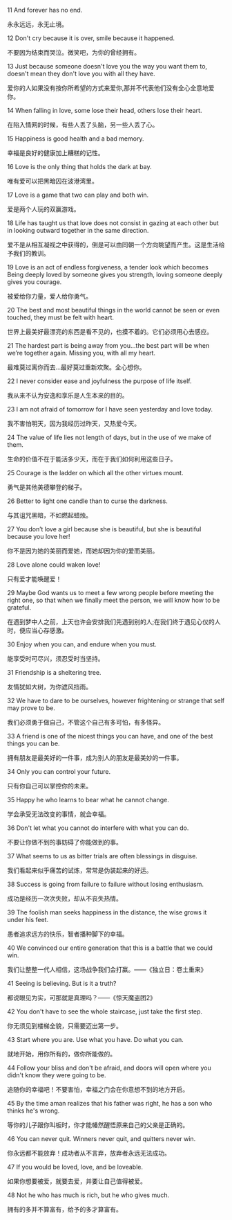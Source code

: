 
11 And forever has no end.

永永远远，永无止境。



12 Don't cry because it is over, smile because it happened.

不要因为结束而哭泣。微笑吧，为你的曾经拥有。



13 Just because someone doesn't love you the way you want them to, doesn't mean they don't love you with all they have.

爱你的人如果没有按你所希望的方式来爱你,那并不代表他们没有全心全意地爱你。



14 When falling in love, some lose their head, others lose their heart.

在陷入情网的时候，有些人丢了头脑，另一些人丢了心。



15 Happiness is good health and a bad memory.

幸福是良好的健康加上糟糕的记性。



16 Love is the only thing that holds the dark at bay.

唯有爱可以把黑暗囚在波港湾里。



17 Love is a game that two can play and both win.

爱是两个人玩的双赢游戏。



18 Life has taught us that love does not consist in gazing at each other but in looking outward together in the same direction.

爱不是从相互凝视之中获得的，倒是可以由同朝一个方向眺望而产生。这是生活给予我们的教训。



19 Love is an act of endless forgiveness, a tender look which becomes Being deeply loved by someone gives you strength, loving someone deeply gives you courage.

被爱给你力量，爱人给你勇气。



20 The best and most beautiful things in the world cannot be seen or even touched, they must be felt with heart.

世界上最美好最漂亮的东西是看不见的，也摸不着的。它们必须用心去感应。



21 The hardest part is being away from you…the best part will be when we’re together again. Missing you, with all my heart.

最难莫过离你而去…最好莫过重新欢聚。全心想你。



22 I never consider ease and joyfulness the purpose of life itself.

我从来不认为安逸和享乐是人生本来的目的。



23 I am not afraid of tomorrow for I have seen yesterday and love today.

我不害怕明天，因为我经历过昨天，又热爱今天。



24 The value of life lies not length of days, but in the use of we make of them.

生命的价值不在于能活多少天，而在于我们如何利用这些日子。



25 Courage is the ladder on which all the other virtues mount.

勇气是其他美德攀登的梯子。



26 Better to light one candle than to curse the darkness.

与其诅咒黑暗，不如燃起蜡烛。



27 You don’t love a girl because she is beautiful, but she is beautiful because you love her!

你不是因为她的美丽而爱她，而她却因为你的爱而美丽。



28 Love alone could waken love!

只有爱才能唤醒爱！



29 Maybe God wants us to meet a few wrong people before meeting the right one, so that when we finally meet the person, we will know how to be grateful.

在遇到梦中人之前，上天也许会安排我们先遇到别的人;在我们终于遇见心仪的人时，便应当心存感激。



30 Enjoy when you can, and endure when you must.

能享受时可尽兴，须忍受时当坚持。



31 Friendship is a sheltering tree.

友情犹如大树，为你遮风挡雨。



32 We have to dare to be ourselves, however frightening or strange that self may prove to be.

我们必须勇于做自己，不管这个自己有多可怕，有多怪异。



33 A friend is one of the nicest things you can have, and one of the best things you can be.

拥有朋友是最美好的一件事，成为别人的朋友是最美妙的一件事。



34 Only you can control your future.

只有你自己可以掌控你的未来。



35 Happy he who learns to bear what he cannot change.

学会承受无法改变的事情，就会幸福。



36 Don't let what you cannot do interfere with what you can do.

不要让你做不到的事妨碍了你能做到的事。



37 What seems to us as bitter trials are often blessings in disguise.

我们看起来似乎痛苦的试炼，常常是伪装起来的好运。



38 Success is going from failure to failure without losing enthusiasm.

成功是经历一次次失败，却从不丧失热情。



39 The foolish man seeks happiness in the distance, the wise grows it under his feet.

愚者追求远方的快乐，智者播种脚下的幸福。



40 We convinced our entire generation that this is a battle that we could win.

我们让整整一代人相信，这场战争我们会打赢。——《独立日：卷土重来》



41 Seeing is believing. But is it a truth?

都说眼见为实，可那就是真理吗？——《惊天魔盗团2》



42 You don't have to see the whole staircase, just take the first step.

你无须见到楼梯全貌，只需要迈出第一步。



43 Start where you are. Use what you have. Do what you can.

就地开始，用你所有的，做你所能做的。



44 Follow your bliss and don't be afraid, and doors will open where you didn't know they were going to be.

追随你的幸福吧！不要害怕，幸福之门会在你意想不到的地方开启。



45 By the time aman realizes that his father was right, he has a son who thinks he's wrong.

等你的儿子跟你叫板时，你才能幡然醒悟原来自己的父亲是正确的。



46 You can never quit. Winners never quit, and quitters never win.

你永远都不能放弃！成功者从不言弃，放弃者永远无法成功。



47 If you would be loved, love, and be loveable.

如果你想要被爱，就要去爱，并要让自己值得被爱。



48 Not he who has much is rich, but he who gives much.

拥有的多并不算富有，给予的多才算富有。



